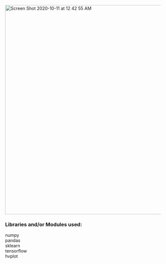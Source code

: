 <img width="677" alt="Screen Shot 2020-10-11 at 12 42 55 AM" src="https://user-images.githubusercontent.com/62320593/95682358-c27d2e00-0bb2-11eb-98b4-6385f45558b8.png">

### Libraries and/or Modules used:
numpy <br/>
pandas <br/>
sklearn <br/>
tensorflow <br/>
hvplot <br/>


